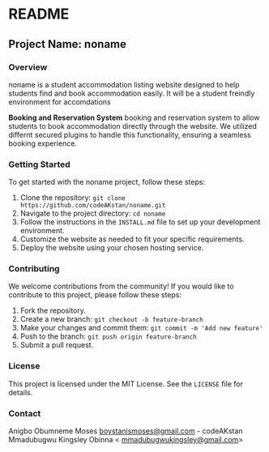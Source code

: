 # README

## Project Name: noname

### Overview

noname is a student accommodation listing website designed to help students find and book accommodation easily. 
It will be a student freindly environment for accomdations

**Booking and Reservation System**
booking and reservation system to allow students to book accommodation directly through the website. We utilized differnt secured plugins to handle this functionality, ensuring a seamless booking experience.


### Getting Started

To get started with the noname project, follow these steps:

1. Clone the repository: `git clone https://github.com/codeAKstan/noname.git`
2. Navigate to the project directory: `cd noname`
3. Follow the instructions in the `INSTALL.md` file to set up your development environment.
4. Customize the website as needed to fit your specific requirements.
5. Deploy the website using your chosen hosting service.

### Contributing

We welcome contributions from the community! If you would like to contribute to this project, please follow these steps:

1. Fork the repository.
2. Create a new branch: `git checkout -b feature-branch`
3. Make your changes and commit them: `git commit -m 'Add new feature'`
4. Push to the branch: `git push origin feature-branch`
5. Submit a pull request.

### License

This project is licensed under the MIT License. See the `LICENSE` file for details.

### Contact


Anigbo Obumneme Moses <boystanismoses@gmail.com> - codeAKstan
Mmadubugwu Kingsley Obinna < mmadubugwukingsley@gmail.com>
